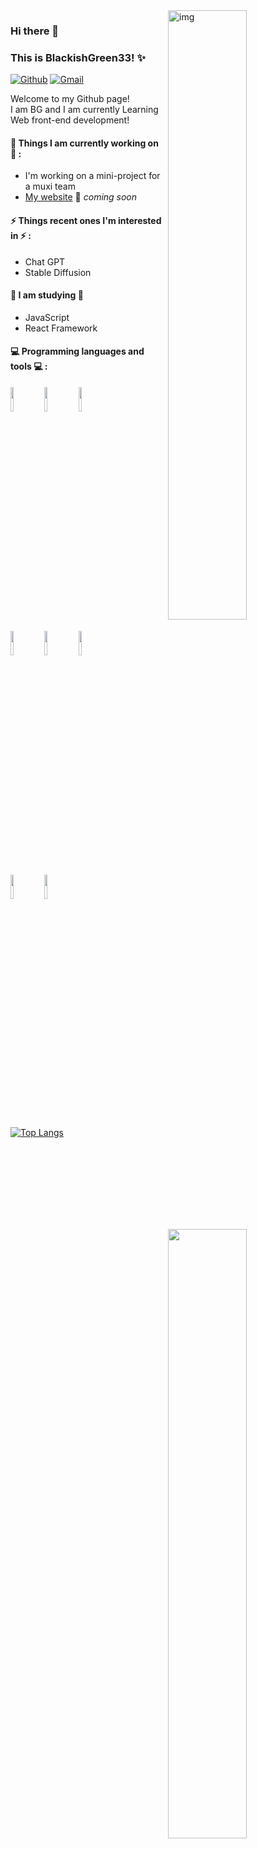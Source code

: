 <img align="right" alt="img" src="https://upload.cc/i1/2023/03/08/ZJ0lpa.jpg" width="50%" height="auto" />

### Hi there 👋 
### This is BlackishGreen33! ✨ 

[![Github](https://img.shields.io/badge/-Github-000?style=flat&logo=Github&logoColor=white)](https://github.com/BlackishGreen33)
[![Gmail](https://img.shields.io/badge/-Gmail-c14438?style=flat&logo=Gmail&logoColor=white)](s5460703@gmail.com)  

Welcome to my Github page!  
I am BG and I am currently Learning Web front-end development!  
 
 
#### 🌱 Things I am currently working on 🌱 : 
- I'm working on a mini-project for a muxi team 
- [My website](https://github.com/BlackishGreen33) 🚀 *coming soon*

#### ⚡ Things recent ones I'm interested in ⚡ : 
- Chat GPT
- Stable Diffusion  

#### 🌻 I am studying 🌻
- JavaScript
- React Framework  

#### :computer: Programming languages and tools :computer: : 
<p>
<img width="50%" align="right" src="https://github-readme-stats.vercel.app/api?username=BlackishGreen33&show_icons=true&hide_border=true" />
<code><img width="10%" src="https://www.vectorlogo.zone/logos/w3_html5/w3_html5-ar21.svg"></code>
<code><img width="10%" src="https://www.vectorlogo.zone/logos/w3_css/w3_css-ar21.svg"></code>
<code><img width="10%" src="https://www.vectorlogo.zone/logos/javascript/javascript-ar21.svg"></code>
<br />
<code><img width="10%" src="https://www.vectorlogo.zone/logos/reactjs/reactjs-ar21.svg"></code>
<code><img width="10%" src="https://www.vectorlogo.zone/logos/python/python-ar21.svg"></code>
<code><img width="10%" src="https://www.vectorlogo.zone/logos/arduino/arduino-ar21.svg"></code>
<br />
<code><img width="10%" src="https://www.vectorlogo.zone/logos/visualstudio_code/visualstudio_code-ar21.svg"></code>
<code><img width="10%" src="https://www.vectorlogo.zone/logos/git-scm/git-scm-ar21.svg"></code>
</p>

[![Top Langs](https://github-readme-stats.vercel.app/api/top-langs/?username=BlackishGreen33)](https://github.com/anuraghazra/github-readme-stats)
